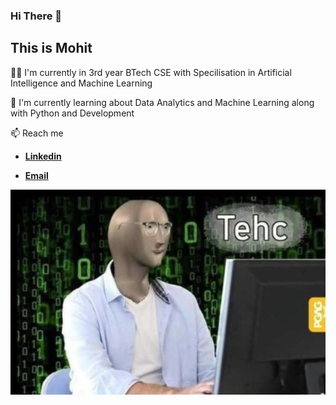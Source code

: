 ### Hi There 👋
## This is Mohit

👩‍💻 I'm currently in 3rd year BTech CSE with Specilisation in Artificial Intelligence and Machine Learning

🧠 I'm currently learning about Data Analytics and Machine Learning along with Python and Development

📫 Reach me

- [**Linkedin**](https://www.linkedin.com/in/accession79/)

- [**Email**](mohits1649@gmail.com/)

![Image](https://raw.githubusercontent.com/Accession79/Accession79/main/githubimg.jpg)
